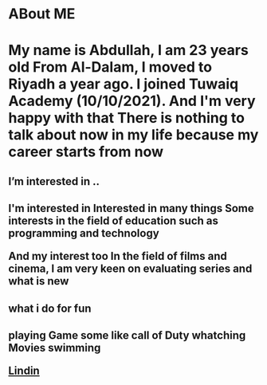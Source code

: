 
<h1>ABout ME<h1>
My name is Abdullah, I am 23 years old From Al-Dalam, I moved to Riyadh a year ago. I joined Tuwaiq Academy (10/10/2021). And I'm very happy with that There is nothing to talk about now in my life because my career starts from now

<h2>I’m interested in .. <h2>
I'm interested in Interested in many things Some interests in the field of education such as programming and technology

And my interest too In the field of films and cinema, I am very keen on evaluating series and what is new

<h2> what i do for fun <h2>

playing Game some like call of Duty
whatching Movies
swimming

[ Lindin ](https://www.linkedin.com/in/abdullah-alsmari-83b27a202/)

